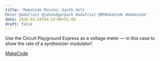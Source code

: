 ```yaml
---
title: 'MakeCode Minute: Synth Volt
Meter @adafruit @johnedgarpark #adafruit @MSMakeCode #makecode'
date: 2020-02-24T04:14:00+01:00
draft: false
---
```


Use the Circuit Playground Express as a voltage meter — in this case to show the rate of a synthesizer modulator!

[MakeCode](https://makecode.adafruit.com/)